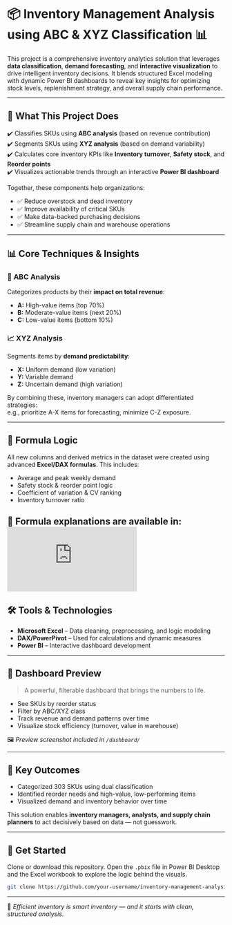 # 📦 Inventory Management Analysis using ABC & XYZ Classification 📊

This project is a comprehensive inventory analytics solution that leverages **data classification**, **demand forecasting**, and **interactive visualization** to drive intelligent inventory decisions. It blends structured Excel modeling with dynamic Power BI dashboards to reveal key insights for optimizing stock levels, replenishment strategy, and overall supply chain performance.

---

## 🚀 What This Project Does

✔️ Classifies SKUs using **ABC analysis** (based on revenue contribution)  
✔️ Segments SKUs using **XYZ analysis** (based on demand variability)  
✔️ Calculates core inventory KPIs like **Inventory turnover**, **Safety stock**, and **Reorder points**  
✔️ Visualizes actionable trends through an interactive **Power BI dashboard**  

Together, these components help organizations:

- ✅ Reduce overstock and dead inventory  
- ✅ Improve availability of critical SKUs  
- ✅ Make data-backed purchasing decisions  
- ✅ Streamline supply chain and warehouse operations  

---

## 📊 Core Techniques & Insights

### 🔢 **ABC Analysis**  
Categorizes products by their **impact on total revenue**:
- **A:** High-value items (top 70%)
- **B:** Moderate-value items (next 20%)
- **C:** Low-value items (bottom 10%)

### 📈 **XYZ Analysis**  
Segments items by **demand predictability**:
- **X:** Uniform demand (low variation)
- **Y:** Variable demand
- **Z:** Uncertain demand (high variation)

By combining these, inventory managers can adopt differentiated strategies:  
e.g., prioritize A-X items for forecasting, minimize C-Z exposure.

---

## 🧮 Formula Logic

All new columns and derived metrics in the dataset were created using advanced **Excel/DAX formulas**. This includes:

- Average and peak weekly demand  
- Safety stock & reorder point logic  
- Coefficient of variation & CV ranking  
- Inventory turnover ratio  

📎 Formula explanations are available in:  
![](https://github.com/shivammittal2005/Inventory_Analysis/blob/main/2\)%20Readme_Excel_Logic.md)
---

## 🛠 Tools & Technologies

- **Microsoft Excel** – Data cleaning, preprocessing, and logic modeling  
- **DAX/PowerPivot** – Used for calculations and dynamic measures 
- **Power BI** – Interactive dashboard development  
 

---

## 📸 Dashboard Preview

> A powerful, filterable dashboard that brings the numbers to life.

- See SKUs by reorder status
- Filter by ABC/XYZ class
- Track revenue and demand patterns over time
- Visualize stock efficiency (turnover, value in warehouse)

🖼️ *Preview screenshot included in `/dashboard/`*

---

## 📌 Key Outcomes

- Categorized 303 SKUs using dual classification
- Identified reorder needs and high-value, low-performing items
- Visualized demand and inventory behavior over time

This solution enables **inventory managers, analysts, and supply chain planners** to act decisively based on data — not guesswork.

---

## 📂 Get Started

Clone or download this repository. Open the `.pbix` file in Power BI Desktop and the Excel workbook to explore the logic behind the visuals.

```bash
git clone https://github.com/your-username/inventory-management-analysis.git
```

---

📍 *Efficient inventory is smart inventory — and it starts with clean, structured analysis.*
